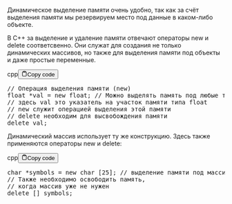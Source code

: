 <p>Динамическое выделение памяти очень удобно, так как за счёт выделения 
памяти мы резервируем место под данные в каком-либо объекте.</p>
<p>В C++ за выделение и удаление памяти отвечают операторы new и delete соответсвенно. 
Они служат для создания не только динамических массивов, но также для выделения памяти под объекты и даже простые переменные.</p>
<div class="code-element"><div class="lang-line"><text>cpp</text><button class="copy-button" id="code645b" onclick="copyCode(code645, code645b)"><svg stroke="currentColor" fill="none" stroke-width="2" viewBox="0 0 24 24" stroke-linecap="round" stroke-linejoin="round" class="h-4 w-4" height="1em" width="1em" xmlns="http://www.w3.org/2000/svg"><path d="M16 4h2a2 2 0 0 1 2 2v14a2 2 0 0 1-2 2H6a2 2 0 0 1-2-2V6a2 2 0 0 1 2-2h2"></path><rect x="8" y="2" width="8" height="4" rx="1" ry="1"></rect></svg><text>Copy code</text></button></div><div class="code" id="code645"><div class="highlight"><pre><span></span><span class="c1">// Операция выделения памяти (new)</span>
<span class="kt">float</span><span class="w"> </span><span class="o">*</span><span class="n">val</span><span class="w"> </span><span class="o">=</span><span class="w"> </span><span class="k">new</span><span class="w"> </span><span class="kt">float</span><span class="p">;</span><span class="w"> </span><span class="c1">// Можно выделять память под любые типы данных</span>
<span class="c1">// здесь val это указатель на участок памяти типа float </span>
<span class="c1">// new служит операцией выделения этой памяти</span>
<span class="c1">// delete необходим для высвобождения памяти</span>
<span class="k">delete</span><span class="w"> </span><span class="n">val</span><span class="p">;</span>
</pre></div></div></div>

<p>Динамический массив использует ту же конструкцию. Здесь также применяются операторы new и delete:</p>
<div class="code-element"><div class="lang-line"><text>cpp</text><button class="copy-button" id="code646b" onclick="copyCode(code646, code646b)"><svg stroke="currentColor" fill="none" stroke-width="2" viewBox="0 0 24 24" stroke-linecap="round" stroke-linejoin="round" class="h-4 w-4" height="1em" width="1em" xmlns="http://www.w3.org/2000/svg"><path d="M16 4h2a2 2 0 0 1 2 2v14a2 2 0 0 1-2 2H6a2 2 0 0 1-2-2V6a2 2 0 0 1 2-2h2"></path><rect x="8" y="2" width="8" height="4" rx="1" ry="1"></rect></svg><text>Copy code</text></button></div><div class="code" id="code646"><div class="highlight"><pre><span></span><span class="kt">char</span><span class="w"> </span><span class="o">*</span><span class="n">symbols</span><span class="w"> </span><span class="o">=</span><span class="w"> </span><span class="k">new</span><span class="w"> </span><span class="kt">char</span><span class="w"> </span><span class="p">[</span><span class="mi">25</span><span class="p">];</span><span class="w"> </span><span class="c1">// выделение памяти под массив</span>
<span class="c1">// Также необходимо освободить память,</span>
<span class="c1">// когда массив уже не нужен</span>
<span class="k">delete</span><span class="w"> </span><span class="p">[]</span><span class="w"> </span><span class="n">symbols</span><span class="p">;</span>
</pre></div></div></div>